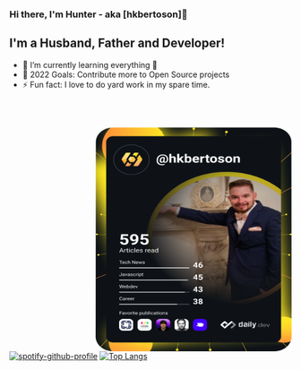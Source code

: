 ### Hi there, I'm Hunter - aka [hkbertoson]👋
## I'm a Husband, Father and Developer!
- 🌱 I’m currently learning everything 🤣
- 🥅 2022 Goals: Contribute more to Open Source projects
- ⚡ Fun fact: I love to do yard work in my spare time. 
<br>
<br>



<a href="https://app.daily.dev/hkbertoson"><img src="https://github.com/hkbertoson/hkbertoson/blob/main/devcard.svg" width="350" height = "400" align = "right" alt="Hunter Bertoson's Dev Card"/></a>



[![spotify-github-profile](https://spotify-github-profile.vercel.app/api/view?uid=hkbertoson&cover_image=false&theme=default&bar_color=f48657&bar_color_cover=false)](https://github.com/kittinan/spotify-github-profile)
[![Top Langs](https://github-readme-stats.vercel.app/api/top-langs/?username=hkbertoson&layout=compact&theme=radical)](https://github.com/anuraghazra/github-readme-stats)

